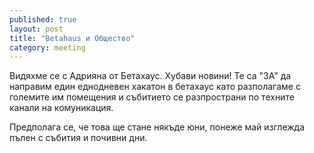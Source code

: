 ```yaml
---
published: true
layout: post
title: "Betahaus и Общество"
category: meeting
---
```


Видяхме се с Адрияна от Бетахаус. Хубави новини! Те са "ЗА" да направим един еднодневен хакатон в бетахаус като разполагаме с големите им помещения и събитието се разпространи по техните канали на комуникация.

Предполага се, че това ще стане някъде юни, понеже май изглежда пълен с събития и почивни дни.